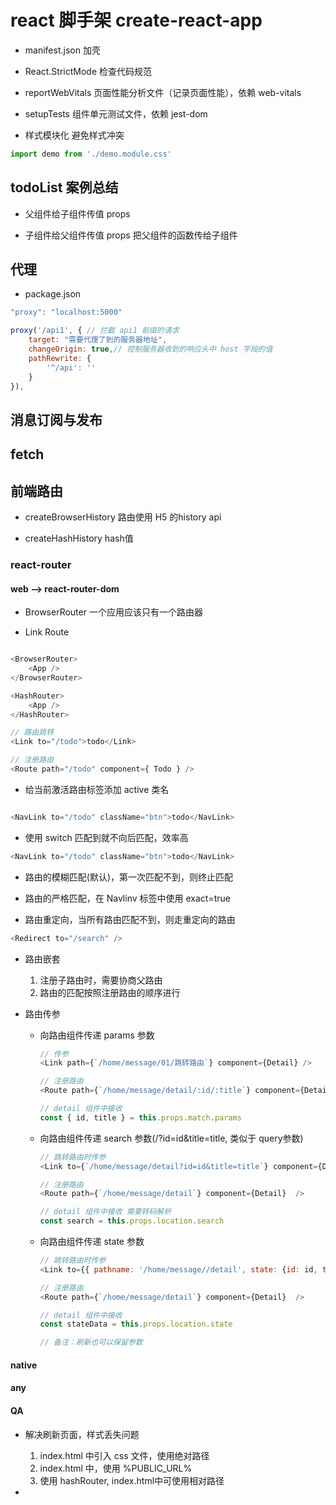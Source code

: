 # react 脚手架 create-react-app

- manifest.json 加壳 

- React.StrictMode 检查代码规范

- reportWebVitals 页面性能分析文件（记录页面性能），依赖 web-vitals

- setupTests 组件单元测试文件，依赖 jest-dom

- 样式模块化 避免样式冲突
```js
import demo from './demo.module.css'
```

## todoList 案例总结

- 父组件给子组件传值 props

- 子组件给父组件传值 props 把父组件的函数传给子组件

## 代理

- package.json 

```js
"proxy": "localhost:5000"
```

```js
proxy('/api1', { // 拦截 api1 前缀的请求
    target: "需要代理了到的服务器地址",
    changeOrigin: true,// 控制服务器收到的响应头中 host 字段的值
    pathRewrite: {
        '^/api': ''
    }
}),
```

## 消息订阅与发布

## fetch

## 前端路由

- createBrowserHistory 路由使用 H5 的history api

- createHashHistory hash值

### react-router

#### web --> react-router-dom

- BrowserRouter 一个应用应该只有一个路由器

- Link Route

```js

<BrowserRouter>
    <App />
</BrowserRouter>

<HashRouter>
    <App />
</HashRouter>

// 路由跳转
<Link to="/todo">todo</Link>

// 注册路由
<Route path="/todo" component={ Todo } />

```

- 给当前激活路由标签添加 active 类名
```js

<NavLink to="/todo" className="btn">todo</NavLink>

```

- 使用 switch 匹配到就不向后匹配，效率高

```js
<NavLink to="/todo" className="btn">todo</NavLink>
```

- 路由的模糊匹配(默认)，第一次匹配不到，则终止匹配

- 路由的严格匹配，在 Navlinv 标签中使用 exact=true

- 路由重定向，当所有路由匹配不到，则走重定向的路由

```js
<Redirect to="/search" />
```

- 路由嵌套

    1. 注册子路由时，需要协商父路由
    2. 路由的匹配按照注册路由的顺序进行

- 路由传参

    - 向路由组件传递 params 参数

        ```js
        // 传参
        <Link path={`/home/message/01/跳转路由`} component={Detail} />

        // 注册路由
        <Route path={`/home/message/detail/:id/:title`} component={Detail}  />

        // detail 组件中接收
        const { id, title } = this.props.match.params
        ```

    - 向路由组件传递 search 参数(/?id=id&title=title, 类似于 query参数)

        ```js
        // 跳转路由时传参
        <Link to={`/home/message/detail?id=id&title=title`} component={Detail} />

        // 注册路由
        <Route path={`/home/message/detail`} component={Detail}  />

        // detail 组件中接收 需要转码解析
        const search = this.props.location.search
        ```

    - 向路由组件传递 state 参数

        ```js
        // 跳转路由时传参
        <Link to={{ pathname: '/home/message//detail', state: {id: id, title: title}}} component={Detail} />

        // 注册路由
        <Route path={`/home/message/detail`} component={Detail}  />

        // detail 组件中接收
        const stateData = this.props.location.state

        // 备注：刷新也可以保留参数
        ```

#### native

#### any


#### QA

- 解决刷新页面，样式丢失问题
    1. index.html 中引入 css 文件，使用绝对路径
    2. index.html 中，使用 %PUBLIC_URL% 
    3. 使用 hashRouter, index.html中可使用相对路径

- 
